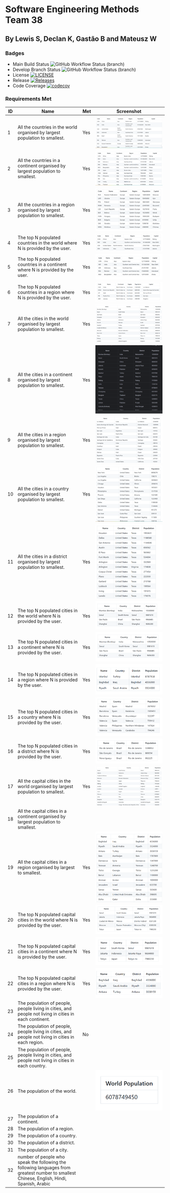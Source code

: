# Software Engineering Methods Team 38
## By Lewis S, Declan K, Gastão B and Mateusz W

### Badges
* Main Build Status ![GitHub Workflow Status (branch)](https://img.shields.io/github/actions/workflow/status/LewSco/sem38/.github/workflows/main.yml?branch=main)
* Develop Branch Status ![GitHub Workflow Status (branch)](https://img.shields.io/github/actions/workflow/status/LewSco/sem38/.github/workflows/main.yml?branch=develop)
* License [![LICENSE](https://img.shields.io/github/license/LewSco/sem38?style=flat-square)](https://github.com/LewSco/sem38/blob/main/LICENSE)
* Release [![Releases](https://img.shields.io/github/release/LewSco/sem38/all.svg?style=flat-square)](https://github.com/LewSco/sem38/releases)
* Code Coverage [![codecov](https://codecov.io/gh/LewSco/sem38/graph/badge.svg?token=6XO6KDXXZ2)](https://codecov.io/gh/LewSco/sem38)

### Requirements Met

| ID | Name                                                                                                                                       | Met  | Screenshot                 |
|----|--------------------------------------------------------------------------------------------------------------------------------------------|------|----------------------------|
| 1  | All the countries in the world organised by largest population to smallest.                                                                | Yes  | ![img_12.png](img_12.png)  |
| 2  | All the countries in a continent organised by largest population to smallest.                                                              | Yes  | ![img_13.png](img_13.png)  |
| 3  | All the countries in a region organised by largest population to smallest.                                                                 | Yes  | ![img_20.png](img_20.png)  |
| 4  | The top N populated countries in the world where N is provided by the user.                                                                | Yes  | ![img_14.png](img_14.png)  |
| 5  | The top N populated countries in a continent where N is provided by the user.                                                              | Yes  | ![img_15.png](img_15.png)  |
| 6  | The top N populated countries in a region where N is provided by the user.                                                                 | Yes  | ![img_16.png](img_16.png)  |
| 7  | All the cities in the world organised by largest population to smallest.                                                                   | Yes  | ![img_3.png](img_3.png)    |
| 8  | All the cities in a continent organised by largest population to smallest.                                                                 | Yes  | ![img.png](img.png)        |
| 9  | All the cities in a region organised by largest population to smallest.                                                                    | Yes  | ![img_1.png](img_1.png)    |
| 10 | All the cities in a country organised by largest population to smallest.                                                                   | Yes  | ![img_2.png](img_2.png)    |
| 11 | All the cities in a district organised by largest population to smallest.                                                                  | Yes  | ![img_4.png](img_4.png)    |
| 12 | The top N populated cities in the world where N is provided by the user.                                                                   | Yes  | ![img_5.png](img_5.png)    |
| 13 | The top N populated cities in a continent where N is provided by the user.                                                                 | Yes  | ![img_9.png](img_9.png)    |
| 14 | The top N populated cities in a region where N is provided by the user.                                                                    | Yes  | ![img_6.png](img_6.png)    |
| 15 | The top N populated cities in a country where N is provided by the user.                                                                   | Yes  | ![img_7.png](img_7.png)    |
| 16 | The top N populated cities in a district where N is provided by the user.                                                                  | Yes  | ![img_8.png](img_8.png)    |
| 17 | All the capital cities in the world organised by largest population to smallest.                                                           | Yes  | ![img_11.png](img_11.png)  |
| 18 | All the capital cities in a continent organised by largest population to smallest.                                                         |      |                            |
| 19 | All the capital cities in a region organised by largest to smallest.                                                                       | Yes  | ![img_21.png](img_21.png)  |
| 20 | The top N populated capital cities in the world where N is provided by the user.                                                           | Yes  | ![img_17.png](img_17.png)  |
| 21 | The top N populated capital cities in a continent where N is provided by the user.                                                         | Yes  | ![img_18.png](img_18.png)  |
| 22 | The top N populated capital cities in a region where N is provided by the user.                                                            | Yes  | ![img_19.png](img_19.png)  |
| 23 | The population of people, people living in cities, and people not living in cities in each continent.                                      |      |                            |
| 24 | The population of people, people living in cities, and people not living in cities in each region.                                         | No   |                            |
| 25 | The population of people, people living in cities, and people not living in cities in each country.                                        |      |                            |
| 26 | The population of the world.                                                                                                               |      | ![img_10.png](img_10.png)  |
| 27 | The population of a continent.                                                                                                             |      |                            |
| 28 | The population of a region.                                                                                                                |      |                            |
| 29 | The population of a country.                                                                                                               |      |                            |
| 30 | The population of a district.                                                                                                              |      |                            |
| 31 | The population of a city.                                                                                                                  |      |                            |
| 32 | number of people who speak the following the following languages from greatest number to smallest Chinese, English, Hindi, Spanish, Arabic |      |                            |